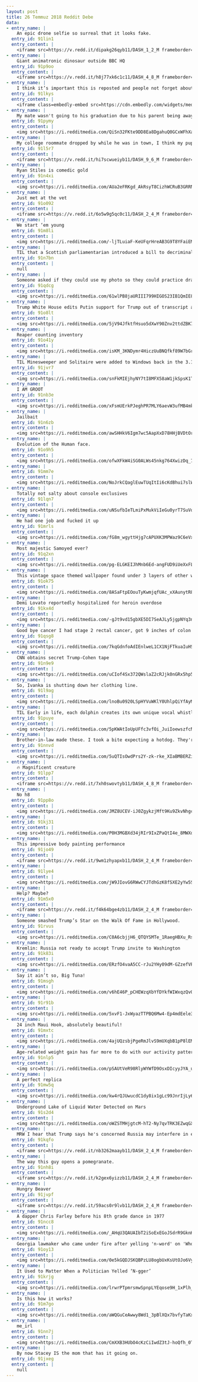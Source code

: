 ```yaml
---
layout: post
title: 26 Temmuz 2018 Reddit Debe
data:
- entry_name: |
    An epic drone selfie so surreal that it looks fake.
  entry_id: 91lin1
  entry_content: |
    <iframe src=https://v.redd.it/dipakg26qyb11/DASH_1_2_M frameborder=0></iframe>
- entry_name: |
    Giant animatronic dinosaur outside BBC HQ
  entry_id: 91p9oo
  entry_content: |
    <iframe src=https://v.redd.it/h8j77xk6c1c11/DASH_4_8_M frameborder=0></iframe>
- entry_name: |
    I think it’s important this is reposted and people not forget about the bullshit that is your “bought and paid for” news station.
  entry_id: 91lkys
  entry_content: |
    <iframe class=embedly-embed src=https://cdn.embedly.com/widgets/media.html?src=https%3A%2F%2Fwww.youtube.com%2Fembed%2FhWLjYJ4BzvI%3Ffeature%3Doembed&url=http%3A%2F%2Fwww.youtube.com%2Fwatch%3Fv%3DhWLjYJ4BzvI&image=https%3A%2F%2Fi.ytimg.com%2Fvi%2FhWLjYJ4BzvI%2Fhqdefault.jpg&key=522baf40bd3911e08d854040d3dc5c07&type=text%2Fhtml&schema=youtube width=600 height=338 scrolling=no frameborder=0 allow=autoplay; fullscreen allowfullscreen=true></iframe>
- entry_name: |
    My mate wasn't going to his graduation due to his parent being away. So we took a budget graduation photo and stepped in as mum and dad
  entry_id: 91pymy
  entry_content: |
    <img src=https://i.redditmedia.com/QiSn32FKte9DD8Ea8DgahuQ0GCxWFhXa8UVX3mnLD9A.jpg?s=d0d59f65beccba36be0c6ee00545a861 frameborder=0>
- entry_name: |
    My college roommate dropped by while he was in town, I think my pupper remembered her old roomie
  entry_id: 91l5r7
  entry_content: |
    <iframe src=https://v.redd.it/hi7scwueiyb11/DASH_9_6_M frameborder=0></iframe>
- entry_name: |
    Ryan Stiles is comedic gold
  entry_id: 91n4xi
  entry_content: |
    <img src=https://i.redditmedia.com/AUa2eFRKgd_AkRsyT8CizhWCRuB3GRRN6usXCdvtm-o.jpg?s=83c7388745b130be02ee239e927227bb frameborder=0>
- entry_name: |
    Just met at the vet
  entry_id: 91o092
  entry_content: |
    <iframe src=https://v.redd.it/6o5w9g5qc0c11/DASH_2_4_M frameborder=0></iframe>
- entry_name: |
    We start ‘em young
  entry_id: 91m8li
  entry_content: |
    <img src=https://i.redditmedia.com/-ljTLuiaF-KeUFqrHreAB3G9T8YFaiEMLGBTELP0dGk.jpg?s=9181b221f9b9a4b47e04b3c5d69967c6 frameborder=0>
- entry_name: |
    TIL that a Scottish parliamentarian introduced a bill to decriminalize homosexuality in England after his gay brother killed himself. It passed. He wrote another bill to protect badgers. It failed. When asked why the latter didn’t pass, he snorted “There are not many badgers in the House of Lords.”
  entry_id: 91n7bn
  entry_content: |
    null
- entry_name: |
    Someone asked if they could use my photo so they could practice drawing action shots and this is the amazing result.
  entry_id: 91qdcg
  entry_content: |
    <img src=https://i.redditmedia.com/61wlPB8jaURIII799HIGOS23IB1QmIE8HxJJlIWKZFY.jpg?s=979278877bd7bc7d34e9f4e5fe6b04b5 frameborder=0>
- entry_name: |
    Trump White House edits Putin support for Trump out of transcript and video
  entry_id: 91o8lt
  entry_content: |
    <img src=https://i.redditmedia.com/5jV94JfktfHsuo5dXwY90Znv2ttdZBK7lGyG98LuL6s.jpg?s=24472bd242704174756046b62496da0c frameborder=0>
- entry_name: |
    Reaper counting inventory
  entry_id: 91o41y
  entry_content: |
    <img src=https://i.redditmedia.com/isKM_3KNDymr4HiczUuBNQfkf89W7bGrbJ-t-DVQQbc.gif?fm=jpg&s=9cafc7ab402acdba3d37337cc29ce210 frameborder=0>
- entry_name: |
    TIL Minesweeper and Solitaire were added to Windows back in the 3.1 days, to train mouse discipline without the users even realizing they were learning. Solitaire was added to teach users how to Drag and Drop, Minesweeper taught using the right/left mouse buttons and mouse precision/control
  entry_id: 91jvr7
  entry_content: |
    <img src=https://i.redditmedia.com/snFkMIEjhyNY7tI8MFX58aW1jkSpsK1T79btT4ys0UE.jpg?s=7bb760954329bd7278921bf82ddd6c1f frameborder=0>
- entry_name: |
    I AM GROOT
  entry_id: 91nb3e
  entry_content: |
    <img src=https://i.redditmedia.com/xFsmUErkPJeghPR7MLY6aevW3ufMB4mkr8nm3rFVIOo.jpg?s=0344ac81a10d97ec11e4d8b1e27e4741 frameborder=0>
- entry_name: |
    Jailbait
  entry_id: 91n6zb
  entry_content: |
    <img src=https://i.redditmedia.com/awSHHkV6Igm7wc5AapXxD78HHjBVDtOr3JvsYvYNKv8.jpg?s=d69faa6b1c00d9576bcd0b87808db3db frameborder=0>
- entry_name: |
    Evolution of the Human face.
  entry_id: 91o9h5
  entry_content: |
    <img src=https://i.redditmedia.com/ofwXFkW4iSG0ALWs45nkg764XwizDq_7RVlI7-5tu-E.gif?fm=jpg&s=c23b5b5c6371b838934da0c693ef967c frameborder=0>
- entry_name: |
  entry_id: 91mm7e
  entry_content: |
    <img src=https://i.redditmedia.com/NoJrkCQaglEuwTUqItIi6cKdBhui7slW0rgdIclbASw.jpg?s=1a033cd12cfe9cd0f6919e35be26a2cd frameborder=0>
- entry_name: |
    Totally not salty about console exclusives
  entry_id: 91lqn7
  entry_content: |
    <img src=https://i.redditmedia.com/uNSufbIeTLmiPxMukViIeGu0yrT7SuVo72v-FROGJkM.png?s=e71296abef522387687360aaa2672bde frameborder=0>
- entry_name: |
    He had one job and fucked it up
  entry_id: 91mrls
  entry_content: |
    <img src=https://i.redditmedia.com/fG8m_wgyttHjg7cAPUXK3MPWaz9C6eVxliRgnWXsVdc.jpg?s=4a03e416a188aefb1ef0810dc0171f6c frameborder=0>
- entry_name: |
    Most majestic Samoyed ever?
  entry_id: 91q2xn
  entry_content: |
    <img src=https://i.redditmedia.com/pg-ELGKEIJhMnb6Ed-angFUD9iUeXxFLiXiYkW680_s.jpg?s=06a6ce0d47bfc41e5912aa1b81bc7971 frameborder=0>
- entry_name: |
    This vintage space themed wallpaper found under 3 layers of other wallpaper in an old farm house.
  entry_id: 91ok75
  entry_content: |
    <img src=https://i.redditmedia.com/8ASaFtpEOouTyKwmjqfUAc_xXAunytR8npQ51NOTrso.jpg?s=de6915ccddf2289d43e8600d871f1fd2 frameborder=0>
- entry_name: |
    Demi Lovato reportedly hospitalized for heroin overdose
  entry_id: 91kx4d
  entry_content: |
    <img src=https://i.redditmedia.com/-gJt9vd15gbXE5DI7SeAJLy5jgpNYq3nrG-mr5-Ru_E.jpg?s=fba45a52c37016855b8977163b4ee969 frameborder=0>
- entry_name: |
    Good bye cancer I had stage 2 rectal cancer, got 9 inches of colon removed and near by lymph nodes. 1/10 do not recommend cancer it's a pain in my ass.
  entry_id: 91qsg8
  entry_content: |
    <img src=https://i.redditmedia.com/7kqGdnfoAdIEnlweL1CX1NjFTkuaIuHSQGCt695NfL0.jpg?s=6298cbdfdfc1fc3a660a29bc2e5d7680 frameborder=0>
- entry_name: |
    CNN obtains secret Trump-Cohen tape
  entry_id: 91n9e9
  entry_content: |
    <img src=https://i.redditmedia.com/uCIof4Sx372QWslaZ2cRJjk0nGRx5hp5px7I2Tji-b4.jpg?s=f1fd2b1fa92c4ebef2210ec37834e01f frameborder=0>
- entry_name: |
    So, Ivanka is shutting down her clothing line.
  entry_id: 91l9ag
  entry_content: |
    <img src=https://i.redditmedia.com/lnoBu0920LSpHYVuWKlY0UhlpQiYfAyMwz3UgZAYwQ0.png?s=005ce48f0459dd5401f1d7a4632b0abf frameborder=0>
- entry_name: |
    TIL Early in life, each dolphin creates its own unique vocal whistle that gives it an individual identity. Because each whistle is unique, dolphins are able to call to each other by mimicking the whistle of a dolphin they want to communicate with. It's the equivalent of calling each other by name.
  entry_id: 91puye
  entry_content: |
    <img src=https://i.redditmedia.com/5pKWAtIoUpUFfc3vfOi_JuiIoewszfcNltVctR7rtXM.jpg?s=8c262b93df4f7f3d7ef619d63d633626 frameborder=0>
- entry_name: |
    Brother-in-law made these. I took a bite expecting a hotdog. They're doughnuts.
  entry_id: 91nnvd
  entry_content: |
    <img src=https://i.redditmedia.com/5uQTIsOwdPrs2Y-zk-rke_XIaBMBERZiJV4Ks6ub_Tk.jpg?s=536db7d1feb4d3aa5fb59feb5adb2f94 frameborder=0>
- entry_name: |
    🔥 Magnificent creature
  entry_id: 91lpp7
  entry_content: |
    <iframe src=https://v.redd.it/7xh0swovtyb11/DASH_4_8_M frameborder=0></iframe>
- entry_name: |
    No h8
  entry_id: 91pp8o
  entry_content: |
    <img src=https://i.redditmedia.com/JMZ8UCEV-iJ0ZgykzjMft9Ku9ZkvNhgcWQfNMoIn00A.jpg?s=b496d92a3f944c7d49d605727341f0a3 frameborder=0>
- entry_name: |
  entry_id: 91kj31
  entry_content: |
    <img src=https://i.redditmedia.com/P0H3MGBXd34jRIr9IxZPaQtI4e_8MWXdORIK4s7S91w.jpg?s=18c7e69f27dd72703285194d3df35177 frameborder=0>
- entry_name: |
    This impressive body painting performance
  entry_id: 91jo49
  entry_content: |
    <iframe src=https://v.redd.it/9wm1zhyapxb11/DASH_2_4_M frameborder=0></iframe>
- entry_name: |
  entry_id: 91lye4
  entry_content: |
    <img src=https://i.redditmedia.com/jW9JIovG6RWwCYJTdhGzK8fSXE2yYw5SJab_JSprLbk.jpg?s=f33f7b301b9ca0bf28830bfd9cd16f1c frameborder=0>
- entry_name: |
    Help? Maybe?
  entry_id: 91m5x0
  entry_content: |
    <iframe src=https://v.redd.it/f4k64bge4zb11/DASH_2_4_M frameborder=0></iframe>
- entry_name: |
    Someone smashed Trump’s Star on the Walk Of Fame in Hollywood.
  entry_id: 91rvus
  entry_content: |
    <img src=https://i.redditmedia.com/C0A6cbjjH6_QTQYSMTe_1RaegHBXu_RsIVL3lrK6VVQ.jpg?s=23654a89fa0f2603047d3936fe798a49 frameborder=0>
- entry_name: |
    Kremlin: Russia not ready to accept Trump invite to Washington
  entry_id: 91k83i
  entry_content: |
    <img src=https://i.redditmedia.com/ERzfO4vaA5CC-rJu2YHy09dM-GZzefVPxTvTq2AWhbQ.jpg?s=e6ea13320e579588a6eb43ba3dc5a53e frameborder=0>
- entry_name: |
    Say it ain’t so, Big Tuna!
  entry_id: 91msgh
  entry_content: |
    <img src=https://i.redditmedia.com/v6hE46P_pCHEWzqXbYfDYkfWIWxqzQvOSsaw3-OtJvc.jpg?s=33c1bb617dc6400105b2ee08113c181e frameborder=0>
- entry_name: |
  entry_id: 91r91b
  entry_content: |
    <img src=https://i.redditmedia.com/5xvF1-JxWyazTTPBQ6Mw4-Ep4mdEele3n6d3a6miY1A.jpg?s=2bd3bbefd23d1ed5eada12dd804e27e8 frameborder=0>
- entry_name: |
    24 inch Maui Hook, absolutely beautiful!
  entry_id: 91mxtc
  entry_content: |
    <img src=https://i.redditmedia.com/4ajUQzsbjPgeRmJlvS9mUXqbB1pP8lEMo_tSmFppjrk.jpg?s=328c881f0be6fcb0a72c3d0e6d06ea01 frameborder=0>
- entry_name: |
    Age-related weight gain has far more to do with our activity patterns than it does with our metabolism, which barely budges after 30. New research suggests that to achieve better health and reduce your risk of death from any cause, any kind of movement is better than little or none.
  entry_id: 91nlp5
  entry_content: |
    <img src=https://i.redditmedia.com/pSAUtVeR98RlyWYWfD9OsxDIcyyJYA_u1IcB0q4FJfk.jpg?s=5afc46a0f35a9d65d3bc37c720ec183a frameborder=0>
- entry_name: |
    A perfect replica
  entry_id: 91mw5q
  entry_content: |
    <img src=https://i.redditmedia.com/kw4rQJUwucdC1dy8ix1gLc99JnrIjLy6BHVUOkTq2IE.png?s=bf86d9d14f1f8485ed0a63173ae42eb8 frameborder=0>
- entry_name: |
    Underground Lake of Liquid Water Detected on Mars
  entry_id: 91s2d4
  entry_content: |
    <img src=https://i.redditmedia.com/oWZSTMHjgtcM-hT2-Ny7qvTRK3EZwqGXaZe0XdBdYZQ.jpg?s=6508c842f828b384b39d84258077ab97 frameborder=0>
- entry_name: |
    MRW I hear that Trump says he's concerned Russia may interfere in election to help Democrats
  entry_id: 91kqfo
  entry_content: |
    <iframe src=https://v.redd.it/nb3262maayb11/DASH_2_4_M frameborder=0></iframe>
- entry_name: |
    The way this guy opens a pomegranate.
  entry_id: 91nh8i
  entry_content: |
    <iframe src=https://v.redd.it/k2gex6yizzb11/DASH_2_4_M frameborder=0></iframe>
- entry_name: |
    Hungry Beaver
  entry_id: 91jvpf
  entry_content: |
    <iframe src=https://v.redd.it/59acs0r9lvb11/DASH_2_4_M frameborder=0></iframe>
- entry_name: |
    A dapper Chris Farley before his 8th grade dance in 1977
  entry_id: 91ncc8
  entry_content: |
    <img src=https://i.redditmedia.com/_AHqU3QAUAIbT2iSoExEGoJSdrR9GknH1CTz3u6Ow-g.jpg?s=b84cc7882b97565d5db3fe956dbf1b24 frameborder=0>
- entry_name: |
    Georgia lawmaker who came under fire after yelling 'n-word' on 'Who Is America?' says he'll quit
  entry_id: 91oy13
  entry_content: |
    <img src=https://i.redditmedia.com/0e5kGQDJSKQBPzLU8ogbUxKsUtOJo6VyF5E_QEr_iKE.jpg?s=e06b4aa48cad0bd1194de90a1502517c frameborder=0>
- entry_name: |
    It Used to Matter When a Politician Yelled ‘N-gger’
  entry_id: 91krjg
  entry_content: |
    <img src=https://i.redditmedia.com/lrwrPTpmrsmwSpnpLYEqose9H_1xPlh_niDtaiZ7xx8.jpg?s=53467c29e636f3ed0bb28c55d44b3c5e frameborder=0>
- entry_name: |
    Is this how it works?
  entry_id: 91m7go
  entry_content: |
    <img src=https://i.redditmedia.com/aWQGuCeAwwy8Wd1_3pBlXQx7bvfyTaKxkhEikP8fXEA.png?s=fc02cbc59ea7a1fda0028d4d4238eebd frameborder=0>
- entry_name: |
    me_irl
  entry_id: 91nn7j
  entry_content: |
    <img src=https://i.redditmedia.com/CmXXB3HUbO4cKzCiIwdZ3tJ-hoQfh_0TLLTt4iQP2RM.jpg?s=32c911ea489d1f20ca7a679c4faa8f82 frameborder=0>
- entry_name: |
    By now Stacey IS the mom that has it going on.
  entry_id: 91jxeg
  entry_content: |
    null
---
```

